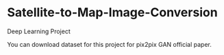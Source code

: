 # Satellite-to-Map-Image-Conversion
Deep Learning Project 

You can download dataset for this project for pix2pix GAN official paper. 


